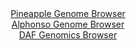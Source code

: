 <div id="Pineapple_Genome_Browser" align="center">
  <a href="https://igv.org/app/?sessionURL=blob:zZJdb5swFIb_i6VWm0T4LBCQqol.pWmjpktGs6WqkCGGWAXbtQ00jfLfd1Zt2s0qNRebJnFhjgx.38fPFnVEKsoZipFrOr7pOMhAas37OW5ETW5wQxSKS1wrYiBJSiIJKwiKt6jESuN0NoEv11oLFVsW1WLQYFZxU3kmbvALZ7hXZsEb65TXNc65xJpLZZ1I3HGLVt2gJzkWwoSzPdO3VlhjC9dizZniliCsynr4X_ZrlFWE8YZkTVtr.hoggzyQcWWW.FOymCdFQZS6Jpvx6ji5Hid33nm6HAWny3R6uUiDxeGcVgzrVpLjTjwmsyCd92lTnk.n3niZts1YHrgnTPUH3tnh.bOgkqhjJ3SGXmR7rg9oKFuR5_.pNTx0z.ZptFwkB.7FxWgilpuJN4M11L6aDEc3zuh2dvRG.52Bal604AMq1jKMHdvw7MDw3WDwY.kMDduOgJHkFMX3DwbSEhePsP1.i_RGgDVIkaf2VSADcbkiEsWDyLZDJ4pc_yg8sqPI2Rlb1Mr67wG.SGdRaLuJ6wZZSWsNSq8yxYQyMWNmV5Rm9bIn0T6fzr8Wo7PpZvZyJvIRAKWXT2v2dJ223_5IMwACcPjrNULV92T6J_a9J4ip832VE144nJ_g6GrxmUe0PAVAYXQ3.dJK_7F6E9B.cEouG6xhP0zg9adxHZYUMw2Djiqa05rqzQI48h7FjuuBuKjgNQcTkazyD7ZhG45vf_wtqLd72H0H">Pineapple Genome Browser</a>
</div>
<div id="Alphonso_Genome_Browser" align="center">
  <a href="https://igv.org/app/?sessionURL=blob:zZLRbpswGEbfxVKrTSJgoCEFqZrSrEnTNM3UFFBTVciAIW6N7dgOaRrl3edVm3bTSc3Fpklc2L8M_r7D2YEWS0U4AxHwbLdruy6wgFryzRw1guIb1GAFogpRhS0gcYUlZgUG0Q5USGkU316bN5daCxU5DtGi0yBWc1v5NmrQK2doo.yCN86AU4pyLpHmUjnnErXcIXXb2eAcCWGbu32765RIIwdRseRMcUdgVmcb873s1yirMeMNzpo11eQtQGbymIylXaEv_XTeLwqs1ARvx.VZfzLuJ_5FvBgFg0U8u0zjID2ek5ohvZb47Mg73.J8dtLPN893qUfMvpkmo7m7zSfldHrkfz2.eBFEYnXm9txTP4S.e2rgEFbil_.pt3nIgd239ezIG96Pr4QoaHoZ6GkcD5KnJEjZIn63eQj2FqC8WBsbQLGUvciFlg8Dq.sFnR9L99SCMDR8JCcgeni0gJaoeDbHH3ZAb4VxBii8Wr_pYwEuSyxB1Akh7Llh6HVPeicwDN29tQNrSf8e3GF8G_ag1_e8IKsI1UboMlNMKBsxZrdFZdevB9J8MixHd_MaJ0k8IlRV99VwIhersu424z_QtIC5_O0XmqofyfRPzPtIEFvnh.p2.21W3fSuhvwcahoOV8.DPBiWaSuS._fweNCUPQxNxWWDtDlvJmb707cWSYKYNoOWKJITSvQ2NRT5BkSu5xttQcEpNx4CWeefoAUttws__9bT3z_uvwM-">Alphonso Genome Browser</a>
</div>


<div id="DAF_Genomics_Browser" align="center">
  <a href="https://igv.org/app/?sessionURL=blob:tZFra9swFIb_iyD95JtkJ64NYXhbsqbtGtrgpbSUcCofx15ty5XkOl3If5_wOga7MAYdSELiXN5X59mTJ5SqFA2JCXPo2KGUWEQVol9B3VZ4ATUqEudQKbSIxBwlNhxJvCc5KA3p1bmpLLRuVey6GeT2FhtRl1w5ynegtZXodIEm1WYO1PBFNNArh4vaJGtwoWoL0SjhAueolO25LTbbTQ_m.B7bDC1xU3eVLgfVjTFhjGVODsZt2WS4.4uR_6BsVvkmWa.Sof4MnxfZNDlbJJ_8WXrzYfLuJl2erNPJ.mhVbhvQncQpW9.P2NuT2WfaL5_SnXjUy.Xlxz7fykUfjPz3R7NdW0pUUxrSYz_y_IiSg0UqwTsDgfBC0pgGVsiOLRYE9svVH0_MFKQoSXx7ZxEtgT.Y9Ns90c.tQUUUPnYDNYsImaEksR15XkijiI2DMPCiiB6sPelk9cos5.lVFHosYWzi3ENt9POyGgZohH4NvhbInzqb_a.gHuanHe2QXZ6qIJg3fMTmYcWvIb.4Ln8Pihn_f_xYLmQN2oS.PV.wQGX0amz0Dy7.4e7wFQ--">DAF Genomics Browser</a>
</div>
